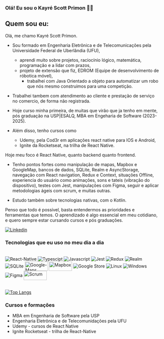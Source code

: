### Olá! Eu sou o Kayré Scott Primon ✌🏼

## Quem sou eu:
Olá, me chamo Kayré Scott Primon. 
- Sou formado em Engenharia Eletrônica e de Telecomunicações pela Universidade Federal de Uberlândia (UFU),
  - aprendi muito sobre projetos, raciocínio lógico, matemática, programação e a lidar com prazos,
  - projeto de extensão que fiz, EDROM (Equipe de desenvolvimento de róbotica móvel),
    - trabalhei com Java Orientado a objeto para automatizar um robo que nós mesmo construimos para uma competição.
  
- Trabalhei tambem com atendimento ao cliente e prestação de serviço no comercio, de forma não registrada.

- Hoje curso minha primeira, de muitas que virão que ja tenho em mente, pós graduação na USP|ESALQ,
MBA em Engeharia de Software (2023-2025).
- Além disso, tenho cursos como
  - Udemy, pela Cod3r em aplicações react native para IOS e Android,
  - Ignite da Rocketseat, na trilha de React Native.
 
Hoje meu foco é React Native, quanto backend quanto frontend. 

- Tenho pontos fortes como manipulação de mapas, Mapbox e GoogleMap, bancos de dados, SQLite, Realm e AsyncStorage, navegação com React navigation, Redux e Context,
situações Offline, experiencia do usuário como animações, sons e tateis (vibração do dispositivo), testes com Jest, manipulações com Figma, seguir e aplicar metodologias ágeis com scrum,
e muitas outras.

- Estudo também sobre tecnologias nativas, com o Kotlin.
  
Penso que todo é possível, basta entendermos as prioridades e ferramentas que temos. 
O aprendizado é algo essencial em meu cotidiano, e quero sempre estar cursando cursos e pós graduações.
 


[![Linkedin](https://img.shields.io/badge/LinkedIn-0077B5?style=for-the-badge&logo=linkedin&logoColor=white)](https://www.linkedin.com/in/kayre-primon-226775192/)

<!-- ![Kayre GitHub stats](https://github-readme-stats.vercel.app/api?username=Kayre-Scott-Primon&show_icons=true&theme=onedark) -->

### Tecnologias que eu uso no meu dia a dia 

<div style="display: inline_block"><br/>
  <img align="center" alt="React-Native" src="https://img.shields.io/badge/React_Native-20232A?style=for-the-badge&logo=react&logoColor=61DAFB"/>
  <img align="center" alt="Typescipt" src="https://img.shields.io/badge/TypeScript-007ACC?style=for-the-badge&logo=typescript&logoColor=white"/>
  <img align="center" alt="Javascript" src="https://img.shields.io/badge/JavaScript-323330?style=for-the-badge&logo=javascript&logoColor=F7DF1E"/>
  <img align="center" alt="Jest" src="https://img.shields.io/badge/Jest-323330?style=for-the-badge&logo=Jest&logoColor=white"/>
  <img align="center" alt="Redux" src="https://img.shields.io/badge/Redux-593D88?style=for-the-badge&logo=redux&logoColor=white"/>
  <img align="center" alt="Realm" src="https://img.shields.io/badge/Realm-39477F?style=for-the-badge&logo=realm&logoColor=white"/>
  <img align="center" alt="SQLite" src="https://img.shields.io/badge/SQLite-07405E?style=for-the-badge&logo=sqlite&logoColor=white"/>
  <img align="center" alt="Google-Maps" width="75" height="30" src="https://logosmarcas.net/wp-content/uploads/2022/01/Google-Maps-Logo.png"/>
  <img align="center" alt="Mapbox" width="75" height="30" src="https://miro.medium.com/v2/resize:fit:4800/format:webp/0*ok6yuDnTx4o2PSFx.png"/>
  <img align="center" alt="Google Store" src="https://img.shields.io/badge/Google_Play-414141?style=for-the-badge&logo=google-play&logoColor=white"/>
  <img align="center" alt="Linux" src="https://img.shields.io/badge/Linux-FCC624?style=for-the-badge&logo=linux&logoColor=black"/>
  <img align="center" alt="Windows" src="https://img.shields.io/badge/Windows-0078D6?style=for-the-badge&logo=windows&logoColor=white"/>
  <img align="center" alt="Figma" src="https://img.shields.io/badge/Figma-F24E1E?style=for-the-badge&logo=figma&logoColor=white"/>
  <img align="center" alt="Scrum" width="75" height="30" src="https://fusiontecnologia.com/wp-content/uploads/2023/01/O-que-e-o-Scrum-e-como-aplicar.png"/>
</div>

<br/>

[![Top Langs](https://github-readme-stats.vercel.app/api/top-langs/?username=Kayre-Scott-Primon&layout=pie)](https://github.com/anuraghazra/github-readme-stats)

### Cursos e formações

- MBA em Engenharia de Software pela USP
- Engenharia Eletrônica e de Telecomunidações pela UFU
- Udemy - cursos de React Native
- Ignite Rocketseat - trilha de React-Native


